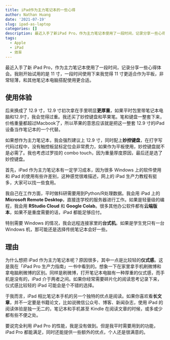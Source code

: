 ```yaml
---
title: iPad作为主力笔记本的一些心得
author: Nathan Huang
date: '2021-07-19'
slug: ipad-as-laptop
categories: []
description: 最近入手了新iPad Pro，作为主力笔记本使用了一段时间，记录分享一些心得体会。我刚开始试用的是11寸，一段时间使用下来我觉得11寸更适合作为平板，非常轻薄，和其他笔记本电脑搭配使用更合适。
tags:
  - Apple
  - iPad
  - 效率
---
```



最近入手了新 iPad Pro，作为主力笔记本使用了一段时间，记录分享一些心得体会。我刚开始试用的是 11 寸，一段时间使用下来我觉得 11 寸更适合作为平板，非常轻薄，和其他笔记本电脑搭配使用更合适。

## 使用体验

后来换成了 12.9 寸，12.9 寸初次拿在手里明显**更厚重**，如果平时包里带笔记本电脑和12.9寸，我会觉得过重。我还买了妙控键盘和苹果笔。笔和键盘一整套下来，价格重量都超过Macbook了，所以苹果的意思应该就是把这一整套 12.9 寸的iPad设备当作笔记本的一个代替。

如果想作为主力笔记本，我会强烈建议上 12.9 寸，同时配上**妙控键盘**，在打字写代码过程中，没有触控板鼠标定位会非常费力，如果作为平板使用，妙控键盘就不是必需了。我也考虑过罗技的 combo touch，因为重量厚度原因，最后还是选了妙控键盘。

首先，iPad 作为主力笔记本有一定学习成本，因为很多 Windows 上的软件使用和 iPad 的使用有些许差别，这种感觉很难描述，网上的 iPad 生产力教程有挺多，大家可以找一些食用。

我自己在工作方面，平时做科研需要用到Python/R处理数据。我会用 iPad 上的 **Microsoft Remote Desktop**，直接连学校的服务器进行工作。如果是轻量级的编程，我会用 **RStudio Cloud** 和 **Google Colab**。很多其他办公软件都有**云端版本**，如果不是重度需要的话，iPad 都能足够应付。

特别需要 Windows 的情况，我会远程连接家里的**台式机**。如果是学生党只有一台 Windows 机，那可能还是选择传统笔记本会好一些。

## 理由

为什么想把 iPad 作为主力笔记本呢？原因很多，其中一点是比较轻的**仪式感**。这是我在「iPad Pro 生产力指南」一书中看到的。想象一下在家里拿手机刷微博和拿电脑刷微博的区别。同样是刷微博，打开笔记本电脑有一种厚重的仪式感，而手机是没有的，iPad 介于两者之间。如果你经常需要碎片化的阅读思考记录下来，仪式感比较轻的 iPad 可能会是个不错的选择。

于我而言，iPad 相比笔记本手机的另一个独特的优点是阅读。如果你喜欢看**长文章**，并不一定要是书籍论文，比如说微信公众号、博客、新闻杂志，使用 iPad 的阅读体验是独一无二的，笔记本和手机甚至 Kindle 在阅读文章的时候，或多或少都有些不便之处。

要说完全利用 iPad Pro 的性能，我是没有做到。但是我平时需要用到的功能，iPad Pro 都能满足，同时还能提供一些额外的优点，个人还是很满意的。